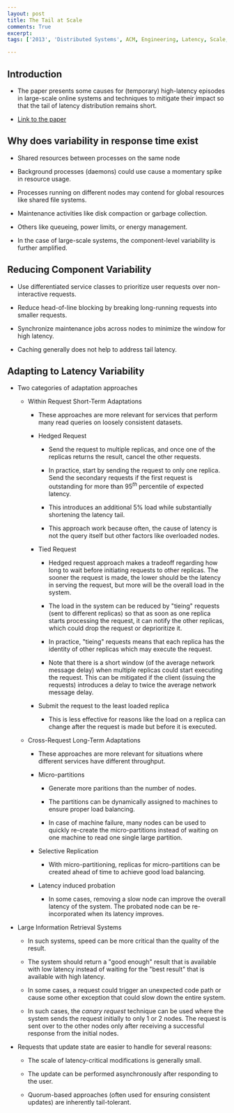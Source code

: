 ```yaml
---
layout: post
title: The Tail at Scale
comments: True
excerpt: 
tags: ['2013', 'Distributed Systems', ACM, Engineering, Latency, Scale, Systems]

---
```


## Introduction

* The paper presents some causes for (temporary) high-latency episodes in large-scale online systems and techniques to mitigate their impact so that the tail of latency distribution remains short.

* [Link to the paper](https://research.google/pubs/pub40801/)

## Why does variability in response time exist

* Shared resources between processes on the same node

* Background processes (daemons) could use cause a momentary spike in resource usage.

* Processes running on different nodes may contend for global resources like shared file systems.

* Maintenance activities like disk compaction or garbage collection.

* Others like queueing, power limits, or energy management.

* In the case of large-scale systems, the component-level variability is further amplified. 

## Reducing Component Variability

* Use differentiated service classes to prioritize user requests over non-interactive requests.

* Reduce head-of-line blocking by breaking long-running requests into smaller requests.

* Synchronize maintenance jobs across nodes to minimize the window for high latency.

* Caching generally does not help to address tail latency.

## Adapting to Latency Variability

* Two categories of adaptation approaches

	* Within Request Short-Term Adaptations

		* These approaches are more relevant for services that perform many read queries on loosely consistent datasets.

		* Hedged Request

			* Send the request to multiple replicas, and once one of the replicas returns the result, cancel the other requests.

			* In practice, start by sending the request to only one replica. Send the secondary requests if the first request is outstanding for more than $95^{th}$ percentile of expected latency.

			* This introduces an additional $5\%$ load while substantially shortening the latency tail.

			* This approach work because often, the cause of latency is not the query itself but other factors like overloaded nodes.

		* Tied Request

			* Hedged request approach makes a tradeoff regarding how long to wait before initiating requests to other replicas. The sooner the request is made, the lower should be the latency in serving the request, but more will be the overall load in the system.

			* The load in the system can be reduced by "tieing" requests (sent to different replicas) so that as soon as one replica starts processing the request, it can notify the other replicas, which could drop the request or deprioritize it.

			* In practice, "tieing" requests means that each replica has the identity of other replicas which may execute the request.

			* Note that there is a short window (of the average network message delay) when multiple replicas could start executing the request. This can be mitigated if the client (issuing the requests) introduces a delay to twice the average network message delay.

		* Submit the request to the least loaded replica

			* This is less effective for reasons like the load on a replica can change after the request is made but before it is executed.


	* Cross-Request Long-Term Adaptations

		* These approaches are more relevant for situations where different services have different throughput.

		* Micro-partitions

			* Generate more paritions than the number of nodes.

			* The partitions can be dynamically assigned to machines to ensure proper load balancing.

			* In case of machine failure, many nodes can be used to quickly re-create the micro-partitions instead of waiting on one machine to read one single large partition.

		* Selective Replication

			* With micro-partitioning, replicas for micro-partitions can be created ahead of time to achieve good load balancing.

		* Latency induced probation

			* In some cases, removing a slow node can improve the overall latency of the system. The probated node can be re-incorporated when its latency improves.

* Large Information Retrieval Systems

	* In such systems, speed can be more critical than the quality of the result.

	* The system should return a "good enough" result that is available with low latency instead of waiting for the "best result" that is available with high latency.

	* In some cases, a request could trigger an unexpected code path or cause some other exception that could slow down the entire system.

	* In such cases, the *canary request* technique can be used where the system sends the request initially to only 1 or 2 nodes. The request is sent over to the other nodes only after receiving a successful response from the initial nodes.

* Requests that update state are easier to handle for several reasons:

	* The scale of latency-critical modifications is generally small.

	* The update can be performed asynchronously after responding to the user.

	* Quorum-based approaches (often used for ensuring consistent updates) are inherently tail-tolerant.